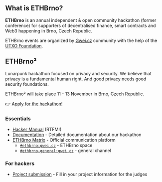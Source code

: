 ## What is ETHBrno?

**ETHBrno** is an annual independent & open community hackathon (former conference) for supporters of decentralised finance, smart contracts and Web3 happening in Brno, Czech Republic.

ETHBrno events are organized by [Gwei.cz](http://gwei.cz/) community with the help of the [UTXO Foundation](https://utxo.foundation/).


## ETHBrno²

Lunarpunk hackathon focused on privacy and security. We believe that privacy is a fundamental human right. And good privacy needs good security foundations.

ETHBrno² will take place 11 - 13 November in Brno, Czech Republic.

👉 [Apply for the hackathon!](https://join.ethbrno.cz)

### Essentials

* [Hacker Manual](https://docs.ethbrno.cz/events/2022/hacker-manual) (RTFM!)
* [Documentation](https://docs.ethbrno.cz/) - Detailed documentation about our hackathon
* [ETHBrno Matrix](https://matrix.to/#/#ethbrno:gwei.cz) - Official communication platform
  * [`#ethbrno:gwei.cz`](https://matrix.to/#/#ethbrno:gwei.cz) - ETHBrno space
  * [`#ethbrno-general:gwei.cz`](https://matrix.to/#/#ethbrno-general:gwei.cz) - general channel

### For hackers

* [Project submission](https://ethbrno.devfolio.co/) - Fill in your project information for the judges
